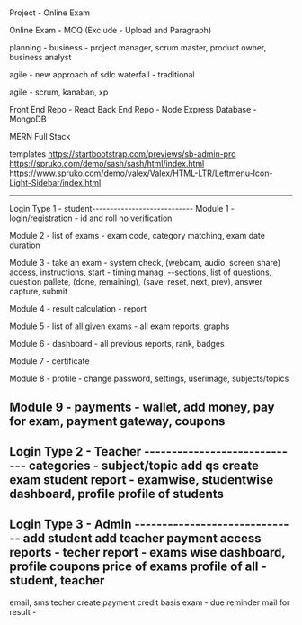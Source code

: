 # ############################################
Project - Online Exam

Online Exam - MCQ (Exclude - Upload and Paragraph)

planning - business - project manager, scrum master, product owner, business analyst

agile - new approach of sdlc
waterfall - traditional

agile - scrum, kanaban, xp

Front End Repo - React
Back End Repo - Node Express
Database - MongoDB

MERN Full Stack

templates
https://startbootstrap.com/previews/sb-admin-pro
https://spruko.com/demo/sash/sash/html/index.html
https://www.spruko.com/demo/valex/Valex/HTML-LTR/Leftmenu-Icon-Light-Sidebar/index.html


--------------------------------------------
Login Type 1 - student----------------------------
Module 1 - login/registration - id and roll no verification

Module 2 - list of exams - exam code, category matching, exam date duration

Module 3 - take an exam - system check, (webcam, audio, screen share) access, instructions, start - timing manag,
            --sections, list of questions, question pallete, (done, remaining), (save, reset, next, prev), answer capture, submit

Module 4 - result calculation - report

Module 5 - list of all given exams - all exam reports, graphs

Module 6 - dashboard - all previous reports, rank, badges

Module 7 - certificate

Module 8 - profile - change password, settings, userimage, subjects/topics

Module 9 - payments - wallet, add money, pay for exam, payment gateway, coupons
-----------------------------------------------
Login Type 2 - Teacher -----------------------------
categories - subject/topic
add qs
create exam
student report - examwise, studentwise
dashboard, profile
profile of students
-----------------------------------------------
Login Type 3 - Admin ------------------------------
add student
add teacher
payment access
reports - 
techer report - exams wise
dashboard, profile
coupons
price of exams
profile of all - student, teacher
-----------------------------------------------
email, sms
techer create
payment
credit basis exam - due reminder
mail for result - 

